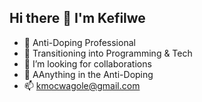 ## Hi there 👋 I'm Kefilwe 

- 🔭 Anti-Doping Professional
- 🌱 Transitioning into Programming & Tech 
- 👯 I’m looking for collaborations
- 💬 AAnything in the Anti-Doping
- 📫 kmocwagole@gmail.com

